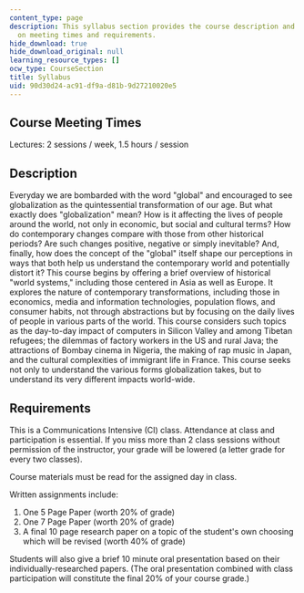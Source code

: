 ```yaml
---
content_type: page
description: This syllabus section provides the course description and information
  on meeting times and requirements.
hide_download: true
hide_download_original: null
learning_resource_types: []
ocw_type: CourseSection
title: Syllabus
uid: 90d30d24-ac91-df9a-d81b-9d27210020e5
---
```


Course Meeting Times
--------------------

Lectures: 2 sessions / week, 1.5 hours / session

Description
-----------

Everyday we are bombarded with the word "global" and encouraged to see globalization as the quintessential transformation of our age. But what exactly does "globalization" mean? How is it affecting the lives of people around the world, not only in economic, but social and cultural terms? How do contemporary changes compare with those from other historical periods? Are such changes positive, negative or simply inevitable? And, finally, how does the concept of the "global" itself shape our perceptions in ways that both help us understand the contemporary world and potentially distort it? This course begins by offering a brief overview of historical "world systems," including those centered in Asia as well as Europe. It explores the nature of contemporary transformations, including those in economics, media and information technologies, population flows, and consumer habits, not through abstractions but by focusing on the daily lives of people in various parts of the world. This course considers such topics as the day-to-day impact of computers in Silicon Valley and among Tibetan refugees; the dilemmas of factory workers in the US and rural Java; the attractions of Bombay cinema in Nigeria, the making of rap music in Japan, and the cultural complexities of immigrant life in France. This course seeks not only to understand the various forms globalization takes, but to understand its very different impacts world-wide.

Requirements
------------

This is a Communications Intensive (CI) class. Attendance at class and participation is essential. If you miss more than 2 class sessions without permission of the instructor, your grade will be lowered (a letter grade for every two classes).  
  
Course materials must be read for the assigned day in class.  
  
Written assignments include:

1.  One 5 Page Paper (worth 20% of grade)
2.  One 7 Page Paper (worth 20% of grade)
3.  A final 10 page research paper on a topic of the student's own choosing which will be revised (worth 40% of grade)

Students will also give a brief 10 minute oral presentation based on their individually-researched papers. (The oral presentation combined with class participation will constitute the final 20% of your course grade.)